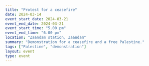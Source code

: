 ```yaml
---
title: "Protest for a ceasefire"
date: 2024-03-14
event_start_date: 2024-03-21
event_end_date: 2024-03-21
event_start_time: "5.00 pm"
event_end_time: "6.00 pm"
location: "Zaandam station, Zaandam"
summary: "Demonstration for a ceasefire and a free Palestine."
tags: ["Palestine", "demonstration"]
layout: event
type: event
---
```

